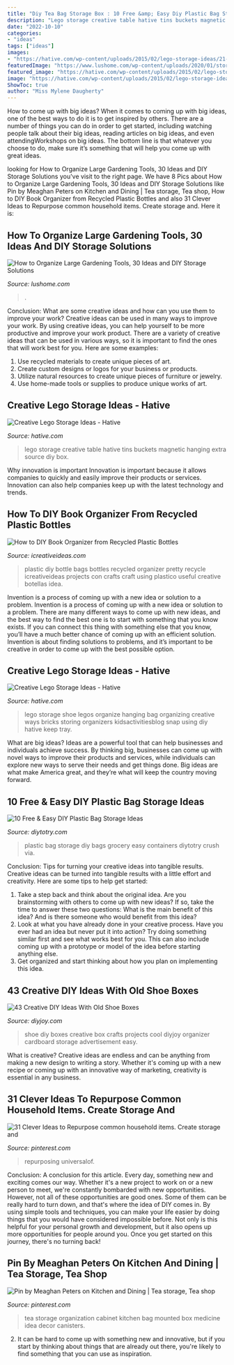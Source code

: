 ```yaml
---
title: "Diy Tea Bag Storage Box : 10 Free &amp; Easy Diy Plastic Bag Storage Ideas"
description: "Lego storage creative table hative tins buckets magnetic hanging extra source diy box"
date: "2022-10-10"
categories:
- "ideas"
tags: ["ideas"]
images:
- "https://hative.com/wp-content/uploads/2015/02/lego-storage-ideas/21-lego-storage-ideas.jpg"
featuredImage: "https://www.lushome.com/wp-content/uploads/2020/01/storage-ideas-gadening-tools-11.jpg"
featured_image: "https://hative.com/wp-content/uploads/2015/02/lego-storage-ideas/21-lego-storage-ideas.jpg"
image: "https://hative.com/wp-content/uploads/2015/02/lego-storage-ideas/21-lego-storage-ideas.jpg"
ShowToc: true
author: "Miss Mylene Daugherty"
---
```



How to come up with big ideas?
When it comes to coming up with big ideas, one of the best ways to do it is to get inspired by others. There are a number of things you can do in order to get started, including watching people talk about their big ideas, reading articles on big ideas, and even attendingWorkshops on big ideas. The bottom line is that whatever you choose to do, make sure it’s something that will help you come up with great ideas.

	

		
looking for How to Organize Large Gardening Tools, 30 Ideas and DIY Storage Solutions you've visit to the right page. We have 8 Pics about How to Organize Large Gardening Tools, 30 Ideas and DIY Storage Solutions like Pin by Meaghan Peters on Kitchen and Dining | Tea storage, Tea shop, How to DIY Book Organizer from Recycled Plastic Bottles and also 31 Clever Ideas to Repurpose common household items. Create storage and. Here it is:
		
    
## How To Organize Large Gardening Tools, 30 Ideas And DIY Storage Solutions

<img loading=lazy src="https://www.lushome.com/wp-content/uploads/2020/01/storage-ideas-gadening-tools-11.jpg" onerror="this.onerror=null;this.src='https://tse2.mm.bing.net/th?id=OIP.1GGCyq0UV2ovxBIfGfxOiwHaJ3&amp;pid=15.1';" alt="How to Organize Large Gardening Tools, 30 Ideas and DIY Storage Solutions">

_Source: lushome.com_

>. 

	

Conclusion: What are some creative ideas and how can you use them to improve your work?
Creative ideas can be used in many ways to improve your work. By using creative ideas, you can help yourself to be more productive and improve your work product. There are a variety of creative ideas that can be used in various ways, so it is important to find the ones that will work best for you. Here are some examples: 
1. Use recycled materials to create unique pieces of art.
2. Create custom designs or logos for your business or products.
3. Utilize natural resources to create unique pieces of furniture or jewelry.
4. Use home-made tools or supplies to produce unique works of art.

    
## Creative Lego Storage Ideas - Hative

<img loading=lazy src="https://hative.com/wp-content/uploads/2015/02/lego-storage-ideas/21-lego-storage-ideas.jpg" onerror="this.onerror=null;this.src='https://tse2.mm.bing.net/th?id=OIP.Utwmsb9QGZNKlPN_02Q-ngHaLI&amp;pid=15.1';" alt="Creative Lego Storage Ideas - Hative">

_Source: hative.com_

>lego storage creative table hative tins buckets magnetic hanging extra source diy box. 

	

Why innovation is important
Innovation is important because it allows companies to quickly and easily improve their products or services. Innovation can also help companies keep up with the latest technology and trends.

    
## How To DIY Book Organizer From Recycled Plastic Bottles

<img loading=lazy src="http://www.icreativeideas.com/wp-content/uploads/2014/09/DIY-Pretty-Plastic-Bottle-Bags.jpg?0e38ad" onerror="this.onerror=null;this.src='https://tse2.mm.bing.net/th?id=OIP.J4IatccNMdVhbe9mIBT3GwHaHa&amp;pid=15.1';" alt="How to DIY Book Organizer from Recycled Plastic Bottles">

_Source: icreativeideas.com_

>plastic diy bottle bags bottles recycled organizer pretty recycle icreativeideas projects con crafts craft using plastico useful creative botellas idea. 

	

Invention is a process of coming up with a new idea or solution to a problem.
Invention is a process of coming up with a new idea or solution to a problem. There are many different ways to come up with new ideas, and the best way to find the best one is to start with something that you know exists. If you can connect this thing with something else that you know, you’ll have a much better chance of coming up with an efficient solution. Invention is about finding solutions to problems, and it’s important to be creative in order to come up with the best possible option.

    
## Creative Lego Storage Ideas - Hative

<img loading=lazy src="https://hative.com/wp-content/uploads/2015/02/lego-storage-ideas/22-lego-storage-ideas.jpg" onerror="this.onerror=null;this.src='https://tse3.mm.bing.net/th?id=OIP.vfkkEYXiG9Viw-JHvAbCiwHaLJ&amp;pid=15.1';" alt="Creative Lego Storage Ideas - Hative">

_Source: hative.com_

>lego storage shoe legos organize hanging bag organizing creative ways bricks storing organizers kidsactivitiesblog snap using diy hative keep tray. 

	

What are big ideas?
Ideas are a powerful tool that can help businesses and individuals achieve success. By thinking big, businesses can come up with novel ways to improve their products and services, while individuals can explore new ways to serve their needs and get things done. Big ideas are what make America great, and they’re what will keep the country moving forward.

    
## 10 Free &amp; Easy DIY Plastic Bag Storage Ideas

<img loading=lazy src="http://diytotry.com/wp-content/uploads/2018/01/10-Free-and-Easy-DIY-Plastic-Bag-Storage-Ideas.jpg" onerror="this.onerror=null;this.src='https://tse4.mm.bing.net/th?id=OIP.2n5ZDEErz5buWvZng3xNvwHaRp&amp;pid=15.1';" alt="10 Free &amp; Easy DIY Plastic Bag Storage Ideas">

_Source: diytotry.com_

>plastic bag storage diy bags grocery easy containers diytotry crush via. 

	

Conclusion: Tips for turning your creative ideas into tangible results.
Creative ideas can be turned into tangible results with a little effort and creativity. Here are some tips to help get started: 
1. Take a step back and think about the original idea. Are you brainstorming with others to come up with new ideas? If so, take the time to answer these two questions: What is the main benefit of this idea? And is there someone who would benefit from this idea? 
2. Look at what you have already done in your creative process. Have you ever had an idea but never put it into action? Try doing something similar first and see what works best for you. This can also include coming up with a prototype or model of the idea before starting anything else. 
3. Get organized and start thinking about how you plan on implementing this idea.

    
## 43 Creative DIY Ideas With Old Shoe Boxes

<img loading=lazy src="https://diyjoy.com/wp-content/uploads/2017/08/43-creative-diy-ideas-with-shoe-boxes-ft.jpg" onerror="this.onerror=null;this.src='https://tse1.mm.bing.net/th?id=OIP.I2D8_LOT6iuYVRF94sNtiwHaEK&amp;pid=15.1';" alt="43 Creative DIY Ideas With Old Shoe Boxes">

_Source: diyjoy.com_

>shoe diy boxes creative box crafts projects cool diyjoy organizer cardboard storage advertisement easy. 

	

What is creative?
Creative ideas are endless and can be anything from making a new design to writing a story. Whether it's coming up with a new recipe or coming up with an innovative way of marketing, creativity is essential in any business.

    
## 31 Clever Ideas To Repurpose Common Household Items. Create Storage And

<img loading=lazy src="https://i.pinimg.com/736x/e2/35/21/e235210a2857b89caf6e0824ddd35cb9.jpg" onerror="this.onerror=null;this.src='https://tse1.mm.bing.net/th?id=OIP.G4zUow7mjnmFSzqu12xzEAHaLH&amp;pid=15.1';" alt="31 Clever Ideas to Repurpose common household items. Create storage and">

_Source: pinterest.com_

>repurposing universalof. 

	

Conclusion: A conclusion for this article.
Every day, something new and exciting comes our way. Whether it's a new project to work on or a new person to meet, we're constantly bombarded with new opportunities. However, not all of these opportunities are good ones. Some of them can be really hard to turn down, and that's where the idea of DIY comes in.
By using simple tools and techniques, you can make your life easier by doing things that you would have considered impossible before. Not only is this helpful for your personal growth and development, but it also opens up more opportunities for people around you. Once you get started on this journey, there's no turning back!

    
## Pin By Meaghan Peters On Kitchen And Dining | Tea Storage, Tea Shop

<img loading=lazy src="https://i.pinimg.com/originals/ea/19/86/ea19863af6abc11989c9c4e8e499c648.jpg" onerror="this.onerror=null;this.src='https://tse1.mm.bing.net/th?id=OIP.rc9STWyDw15U079S_wsylgHaHa&amp;pid=15.1';" alt="Pin by Meaghan Peters on Kitchen and Dining | Tea storage, Tea shop">

_Source: pinterest.com_

>tea storage organization cabinet kitchen bag mounted box medicine idea decor canisters. 

	

2. It can be hard to come up with something new and innovative, but if you start by thinking about things that are already out there, you're likely to find something that you can use as inspiration. 

